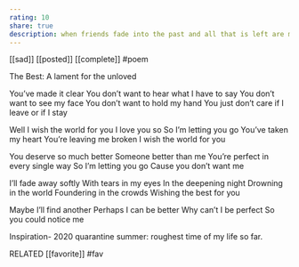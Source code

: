 ```yaml
---
rating: 10
share: true
description: when friends fade into the past and all that is left are memories
---
```


[[sad]] [[posted]] [[complete]] #poem 

The Best: A lament for the unloved

You’ve made it clear
You don’t want to hear 
what I have to say
You don’t want to see my face
You don’t want to hold my hand
You just don’t care if I leave or if I stay

Well I wish the world for you
I love you so
So I’m letting you go
You’ve taken my heart 
You’re leaving me broken
I wish the world for you 

You deserve so much better
Someone better than me
You’re perfect in every single way
So I’m letting you go
Cause you don’t want me

I’ll fade away softly
With tears in my eyes
In the deepening night
Drowning in the world
Foundering in the crowds
Wishing the best for you

Maybe I’ll find another 
Perhaps I can be better 
Why can’t I be perfect
So you could notice me

  
Inspiration- 2020 quarantine summer: roughest time of my life so far. 


RELATED
 [[favorite]] #fav